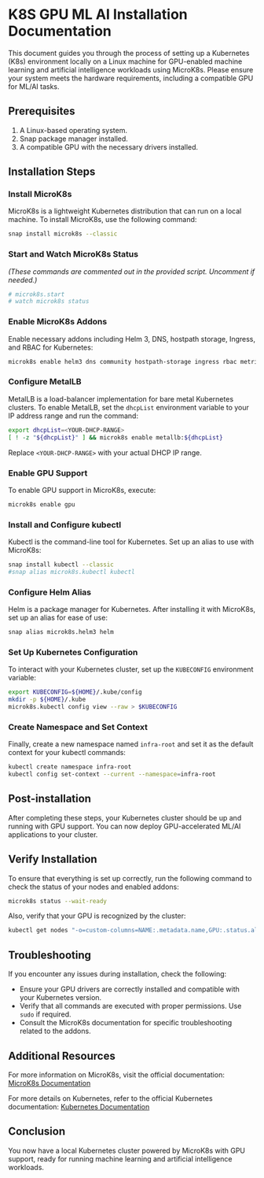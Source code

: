 # K8S GPU ML AI Installation Documentation

This document guides you through the process of setting up a Kubernetes (K8s) environment locally on a Linux machine for GPU-enabled machine learning and artificial intelligence workloads using MicroK8s. Please ensure your system meets the hardware requirements, including a compatible GPU for ML/AI tasks.

## Prerequisites

1. A Linux-based operating system.
2. Snap package manager installed.
3. A compatible GPU with the necessary drivers installed.

## Installation Steps

### Install MicroK8s

MicroK8s is a lightweight Kubernetes distribution that can run on a local machine. To install MicroK8s, use the following command:

```bash
snap install microk8s --classic
```

### Start and Watch MicroK8s Status

*(These commands are commented out in the provided script. Uncomment if needed.)*

```bash
# microk8s.start
# watch microk8s status
```

### Enable MicroK8s Addons

Enable necessary addons including Helm 3, DNS, hostpath storage, Ingress, and RBAC for Kubernetes:

```bash
microk8s enable helm3 dns community hostpath-storage ingress rbac metrics-server
```

### Configure MetalLB

MetalLB is a load-balancer implementation for bare metal Kubernetes clusters. To enable MetalLB, set the `dhcpList` environment variable to your IP address range and run the command:

```bash
export dhcpList=<YOUR-DHCP-RANGE>
[ ! -z "${dhcpList}" ] && microk8s enable metallb:${dhcpList}
```

Replace `<YOUR-DHCP-RANGE>` with your actual DHCP IP range.

### Enable GPU Support

To enable GPU support in MicroK8s, execute:

```bash
microk8s enable gpu
```

### Install and Configure kubectl

Kubectl is the command-line tool for Kubernetes. Set up an alias to use with MicroK8s:

```bash
snap install kubectl --classic
#snap alias microk8s.kubectl kubectl
```

### Configure Helm Alias

Helm is a package manager for Kubernetes. After installing it with MicroK8s, set up an alias for ease of use:

```bash
snap alias microk8s.helm3 helm
```

### Set Up Kubernetes Configuration

To interact with your Kubernetes cluster, set up the `KUBECONFIG` environment variable:

```bash
export KUBECONFIG=${HOME}/.kube/config
mkdir -p ${HOME}/.kube
microk8s.kubectl config view --raw > $KUBECONFIG
```

### Create Namespace and Set Context

Finally, create a new namespace named `infra-root` and set it as the default context for your kubectl commands:

```bash
kubectl create namespace infra-root
kubectl config set-context --current --namespace=infra-root
```

## Post-installation

After completing these steps, your Kubernetes cluster should be up and running with GPU support. You can now deploy GPU-accelerated ML/AI applications to your cluster.

## Verify Installation

To ensure that everything is set up correctly, run the following command to check the status of your nodes and enabled addons:

```bash
microk8s status --wait-ready
```

Also, verify that your GPU is recognized by the cluster:

```bash
kubectl get nodes "-o=custom-columns=NAME:.metadata.name,GPU:.status.allocatable.nvidia\.com/gpu"
```

## Troubleshooting

If you encounter any issues during installation, check the following:

- Ensure your GPU drivers are correctly installed and compatible with your Kubernetes version.
- Verify that all commands are executed with proper permissions. Use `sudo` if required.
- Consult the MicroK8s documentation for specific troubleshooting related to the addons.

## Additional Resources

For more information on MicroK8s, visit the official documentation: [MicroK8s Documentation](https://microk8s.io/docs/)

For more details on Kubernetes, refer to the official Kubernetes documentation: [Kubernetes Documentation](https://kubernetes.io/docs/home/)

## Conclusion

You now have a local Kubernetes cluster powered by MicroK8s with GPU support, ready for running machine learning and artificial intelligence workloads.
